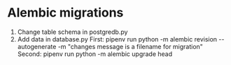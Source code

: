 # Alembic migrations
1. Change table schema in postgredb.py
2. Add data in database.py
First:
	pipenv run python -m alembic revision --autogenerate -m "changes message is a filename for migration"
Second:
	pipenv run python -m alembic upgrade head 

